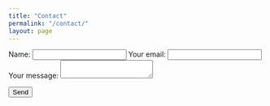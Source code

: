 ```yaml
---
title: "Contact"
permalink: "/contact/"
layout: page
---
```

<form
  action="https://formspree.io/f/xqalqdpa"
  method="POST"
>

  <label>
    Name:
    <input type ="name">
  </label>

  <label>
    Your email:
    <input type="email" name="email">
  </label>

  <label>
    Your message:
    <textarea name="message"></textarea>
  </label>

  <button type="submit">Send</button>
</form>